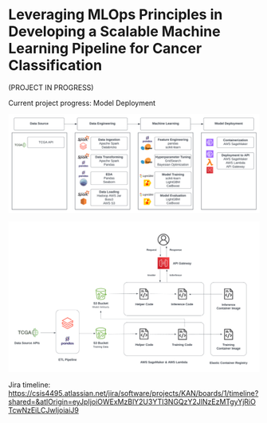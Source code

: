 # Leveraging MLOps Principles in Developing a Scalable Machine Learning Pipeline for Cancer Classification

(PROJECT IN PROGRESS)

Current project progress: Model Deployment

![workflow](/img/MLOps_Workflow_New.png "MLOps Workflow")

![architecture](/img/MLOps_Architecture.png "MLOps Architecture")

Jira timeline: https://csis4495.atlassian.net/jira/software/projects/KAN/boards/1/timeline?shared=&atlOrigin=eyJpIjoiOWExMzBlY2U3YTI3NGQzY2JlNzEzMTgyYjRiOTcwNzEiLCJwIjoiaiJ9

